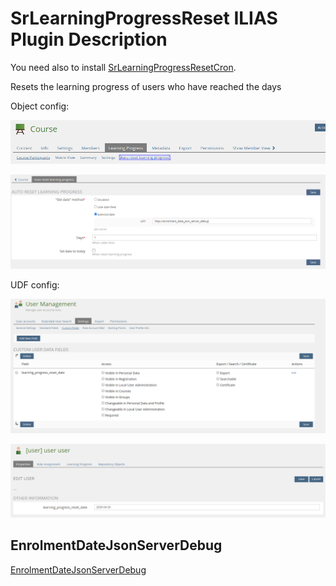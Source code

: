# SrLearningProgressReset ILIAS Plugin Description

You need also to install [SrLearningProgressResetCron](https://github.com/studer-raimann/SrLearningProgressResetCron).

Resets the learning progress of users who have reached the days

Object config:

![Object config 1](./images/object_config_1.png)

![Object config 2](./images/object_config_2.png)

UDF config:

![UDF config 1](./images/udf_config_1.png)

![UDF config 2](./images/udf_config_2.png)

## EnrolmentDateJsonServerDebug
[EnrolmentDateJsonServerDebug](../EnrolmentDateJsonServerDebug/README.md)
